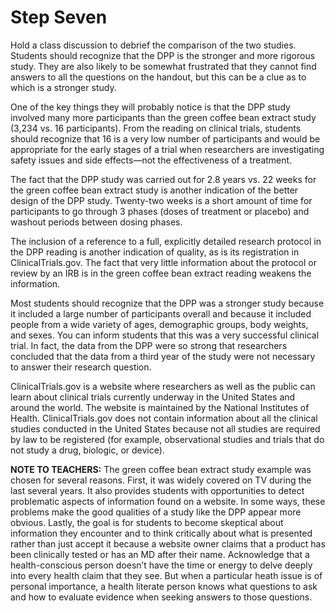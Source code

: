 # Step Seven

Hold a class discussion to debrief the comparison of the two studies. Students should recognize that the DPP is the stronger and more rigorous study. They are also likely to be somewhat frustrated that they cannot find answers to all the questions on the handout, but this can be a clue as to which is a stronger study.

One of the key things they will probably notice is that the DPP study involved many more participants than the green coffee bean extract study (3,234 vs. 16 participants). From the reading on clinical trials, students should recognize that 16 is a very low number of participants and would be appropriate for the early stages of a trial when researchers are investigating safety issues and side effects—not the effectiveness of a treatment. 

The fact that the DPP study was carried out for 2.8 years vs. 22 weeks for the green coffee bean extract study is another indication of the better design of the DPP study. Twenty-two weeks is a short amount of time for participants to go through 3 phases (doses of treatment or placebo) and washout periods between dosing phases. 

The inclusion of a reference to a full, explicitly detailed research protocol in the DPP reading is another indication of quality, as is its registration in ClinicalTrials.gov. The fact that very little information about the protocol or review by an IRB is in the green coffee bean extract reading weakens the information. 

Most students should recognize that the DPP was a stronger study because it included a large number of participants overall and because it included people from a wide variety of ages, demographic groups, body weights, and sexes. You can inform students that this was a very successful clinical trial. In fact, the data from the DPP were so strong that researchers concluded that the data from a third year of the study were not necessary to answer their research question. 

ClinicalTrials.gov is a website where researchers as well as the public can learn about clinical trials currently underway in the United States and around the world. The website is maintained by the National Institutes of Health. ClinicalTrials.gov does not contain information about all the clinical studies conducted in the United States because not all studies are required by law to be registered (for example, observational studies and trials that do not study a drug, biologic, or device).

**NOTE TO TEACHERS:** The green coffee bean extract study example was chosen for several reasons. First, it was widely covered on TV during the last several years. It also provides students with opportunities to detect problematic aspects of information found on a website. In some ways, these problems make the good qualities of a study like the DPP appear more obvious. Lastly, the goal is for students to become skeptical about information they encounter and to think critically about what is presented rather than just accept it because a website owner claims that a product has been clinically tested or has an MD after their name. Acknowledge that a health-conscious person doesn’t have the time or energy to delve deeply into every health claim that they see. But when a particular heath issue is of personal importance, a health literate person knows what questions to ask and how to evaluate evidence when seeking answers to those questions.